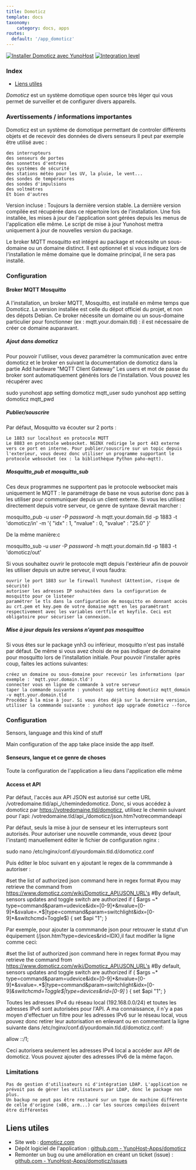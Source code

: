 ```yaml
---
title: Domoticz
template: docs
taxonomy:
    category: docs, apps
routes:
  default: '/app_domoticz'
---
```


[![Installer Domoticz avec YunoHost](https://install-app.yunohost.org/install-with-yunohost.svg)](https://install-app.yunohost.org/?app=domoticz) [![Integration level](https://dash.yunohost.org/integration/domoticz.svg)](https://dash.yunohost.org/appci/app/domoticz)

### Index

- [Liens utiles](#liens-utiles)

*Domoticz* est un système domotique open source très léger qui vous permet de surveiller et de configurer divers appareils.

### Avertissements / informations importantes

Domoticz est un système de domotique permettant de controler différents objets et de recevoir des données de divers senseurs Il peut par exemple être utilisé avec :

    des interrupteurs
    des senseurs de portes
    des sonnettes d'entrées
    des systèmes de sécurité
    des stations météo pour les UV, la pluie, le vent...
    des sondes de températures
    des sondes d'impulsions
    des voltmètres
    Et bien d'autres

Version incluse : Toujours la dernière version stable. La dernière version compilée est récupérée dans ce répertoire lors de l'installation. Une fois installée, les mises à jour de l'application sont gérées depuis les menus de l'application elle même. Le script de mise à jour Yunohost mettra uniquement à jour de nouvelles version du package.

Le broker MQTT mosquitto est intégré au package et nécessite un sous-domaine ou un domaine distinct. Il est optionnel et si vous indiquez lors de l'installation le même domaine que le domaine principal, il ne sera pas installé.

### Configuration

#### Broker MQTT Mosquitto

A l'installation, un broker MQTT, Mosquitto, est installé en même temps que Domoticz. La version installée est celle du dépot officiel du projet, et non des dépots Debian. Ce broker nécessite un domaine ou un sous-domaine particulier pour fonctionner (ex : mqtt.your.domain.tld) : il est nécessaire de créer ce domaine auparavant.

##### Ajout dans domoticz

Pour pouvoir l'utiliser, vous devez paramétrer la communication avec entre domoticz et le broker en suivant la documentation de domoticz dans la partie Add hardware "MQTT Client Gateway" Les users et mot de passe du broker sont automatiquement générés lors de l'installation. Vous pouvez les récupérer avec

sudo yunohost app setting domoticz mqtt_user
sudo yunohost app setting domoticz mqtt_pwd

##### Publier/souscrire

Par défaut, Mosquitto va écouter sur 2 ports :

    Le 1883 sur localhost en protocole MQTT
    Le 8883 en protocole websocket. NGINX redirige le port 443 externe vers ce port en interne. Pour publier/souscrire sur un topic depuis l'exterieur, vous devez donc utiliser un programme supportant le protocole websocket (ex : la bibliothèque Python paho-mqtt).

##### Mosquitto_pub et mosquitto_sub

Ces deux programmes ne supportent pas le protocole websocket mais uniquement le MQTT : le paramétrage de base ne vous autorise donc pas à les utiliser pour communiquer depuis un client externe. Si vous les utilisez directement depuis votre serveur, ce genre de syntaxe devrait marcher :

mosquitto_pub -u *user* -P *password* -h mqtt.your.domain.tld -p 1883 -t 'domoticz/in' -m '{ "idx" : 1, "nvalue" : 0, "svalue" : "25.0" }'

De la même manière:c

mosquitto_sub -u *user* -P *password* -h mqtt.your.domain.tld -p 1883 -t 'domoticz/out'

Si vous souhaitez ouvrir le protocole mqtt depuis l'extérieur afin de pouvoir les utiliser depuis un autre serveur, il vous faudra:

    ouvrir le port 1883 sur le firewall Yunohost (Attention, risque de sécurité)
    autoriser les adresses IP souhaitées dans la configuration de mosquitto pour ce listener
    paramétrer le tls dans la configuration de mosquitto en donnant accès au crt.pem et key.pem de votre domaine mqtt en les paramétrant respectivement avec les variables certfile et keyfile. Ceci est obligatoire pour sécuriser la connexion.

##### Mise à jour depuis les versions n'ayant pas mosquittoo

Si vous êtes sur le package ynh3 ou inférieur, mosquitto n'est pas installé par défaut. De même si vous avez choisi de ne pas indiquer de domaine pour mosquitto lors de l'installation initiale. Pour pouvoir l'installer après coup, faites les actions suivantes:

    créez un domaine ou sous-domaine pour recevoir les informations (par exemple : 'mqtt.your.domain.tld')
    connecter vous en ligne de commande à votre serveur
    taper la commande suivante : yunohost app setting domoticz mqtt_domain -v mqtt.your.domain.tld
    Procédez à la mise à jour. Si vous êtes déjà sur la dernière version, utiliser la commmande suivante : yunohost app upgrade domoticz --force

### Configuration

Sensors, language and this kind of stuff

Main configuration of the app take place inside the app itself.

#### Senseurs, langue et ce genre de choses

Toute la configuration de l'application a lieu dans l'application elle même

#### Access et API

Par défaut, l'accès aux API JSON est autorisé sur cette URL /votredomaine.tld/api_/chemindedomoticz. Donc, si vous accédez à domoticz par https://votredomaine.tld/domoticz, utilisez le chemin suivant pour l'api: /votredomaine.tld/api_/domoticz/json.htm?votrecommandeapi

Par défaut, seuls la mise à jour de senseur et les interrupteurs sont autorisés. Pour autoriser une nouvelle commande, vous devez (pour l'instant) manuellement éditer le fichier de configuration nginx :

sudo nano /etc/nginx/conf.d/yourdomain.tld.d/domoticz.conf

Puis éditer le bloc suivant en y ajoutant le regex de la commmande à autoriser :

  #set the list of authorized json command here in regex format
  #you may retrieve the command from https://www.domoticz.com/wiki/Domoticz_API/JSON_URL's
  #By default, sensors updates and toggle switch are authorized
  if ( $args ~* type=command&param=udevice&idx=[0-9]*&nvalue=[0-9]*&svalue=.*$|type=command&param=switchlight&idx=[0-9]*&switchcmd=Toggle$) {
    set $api "1";
    }

Par exemple, pour ajouter la commmande json pour retrouver le statut d'un équipement (/json.htm?type=devices&rid=IDX),il faut modifier la ligne comme ceci:

  #set the list of authorized json command here in regex format
  #you may retrieve the command from https://www.domoticz.com/wiki/Domoticz_API/JSON_URL's
  #By default, sensors updates and toggle switch are authorized
  if ( $args ~* type=command&param=udevice&idx=[0-9]*&nvalue=[0-9]*&svalue=.*$|type=command&param=switchlight&idx=[0-9]*&switchcmd=Toggle$|type=devices&rid=[0-9]* ) {
    set $api "1";
    }

Toutes les adresses IPv4 du réseau local (192.168.0.0/24) et toutes les adresses IPv6 sont autorisées pour l'API. A ma connaissance, il n'y a pas moyen d'effectuer un filtre pour les adresses IPv6 sur le réseau local, vous pouvez donc retirer leur autorisation en enlevant ou en commentant la ligne suivante dans /etc/nginx/conf.d/yourdomain.tld.d/domoticz.conf:

allow ::/1;

Ceci autorisera seulement les adresses IPv4 local a accéder aux API de domoticz. Vous pouvez ajouter des adresses IPv6 de la même façon.

### Limitations

    Pas de gestion d'utilisateurs ni d'intégration LDAP. L'application ne prévoit pas de gérer les utilisateurs par LDAP, donc le package non plus.
    Un backup ne peut pas être restauré sur un type de machine différente de celle d'origine (x86, arm...) car les sources compilées doivent être différentes

## Liens utiles

+ Site web : [domoticz.com](https://domoticz.com/)
+ Dépôt logiciel de l'application : [github.com - YunoHost-Apps/domoticz](https://github.com/YunoHost-Apps/domoticz_ynh)
+ Remonter un bug ou une amélioration en créant un ticket (issue) : [github.com - YunoHost-Apps/domoticz/issues](https://github.com/YunoHost-Apps/domoticz_ynh/issues)
